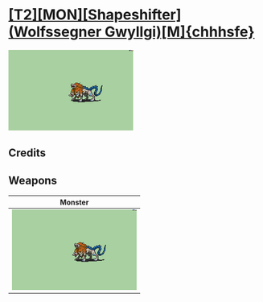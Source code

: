 # [\[T2\]\[MON\]\[Shapeshifter\]\(Wolfssegner Gwyllgi\)\[M\]{chhhsfe}](./%5BT2%5D%5BMON%5D%5BShapeshifter%5D(Wolfssegner%20Gwyllgi)%5BM%5D%7Bchhhsfe%7D)

<img src="./8.%20Monster/Monster_000.png" alt="[T2][MON][Shapeshifter](Wolfssegner Gwyllgi)[M]{chhhsfe} standing" />

## Credits



## Weapons


|Monster |
|  :---: |
| <img alt="Monster animation" src="./8.%20Monster/Monster.gif" /> |
